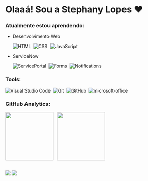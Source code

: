 # Olaaá! Sou a Stephany Lopes ❤️

### Atualmente estou aprendendo:

* Desenvolvimento Web
  
    ![HTML](https://img.shields.io/badge/-HTML-blue?style=for-the-badge&logo=html5&labelColor=1f004e)&nbsp;
    ![CSS](https://img.shields.io/badge/-CSS-blue?style=for-the-badge&logo=CSS3&logoColor=1572B6&labelColor=1f004e)&nbsp;
    ![JavaScript](https://img.shields.io/badge/-JavaScript-blue?style=for-the-badge&logo=javascript&labelColor=1f004e)
  
* ServiceNow

    ![ServicePortal](https://img.shields.io/badge/-ServicePortal-DC143C?style=for-the-badge&logo=serviceno&labelColor=1f004e)&nbsp;
    ![Forms](https://img.shields.io/badge/-Forms-FFFF00?style=for-the-badge&logo=serviceno&labelColor=1f004e)&nbsp;
    ![Notifications](https://img.shields.io/badge/-Notifications-8B008B?style=for-the-badge&logo=serviceno&labelColor=1f004e)
    
### Tools:

   ![Visual Studio Code](https://img.shields.io/badge/-Visual%20Studio%20Code-blue?style=for-the-badge&logo=visual-studio-code&logoColor=007ACC&labelColor=1f004e)&nbsp; 
   ![Git](https://img.shields.io/badge/-Git-blue?style=for-the-badge&logo=git&labelColor=1f004e)&nbsp;
   ![GitHub](https://img.shields.io/badge/-GitHub-blue?style=for-the-badge&logo=github&labelColor=1f004e)&nbsp;
   ![microsoft-office](https://img.shields.io/badge/-microsoft_office-blue?style=for-the-badge&logo=microsoft-office&labelColor=1f004e)&nbsp;

### GitHub Analytics:

<p align="left">
  <img height="150em" src="https://github-readme-stats.vercel.app/api?username=stpn-lopes&title_color=FFFF00&icon_color=FFFF00&text_color=00BFFF&bg_color=191970&border_color=whitec&show_icons=true"/> &nbsp;
  <img height="150em" src="https://github-readme-stats-eight-theta.vercel.app/api/top-langs/?username=stpn-lopes&layout=compact&title_color=FFFF00&icon_color=FFFF00&text_color=00BFFF&bg_color=191970&show_icons=true"/>
</p>

##
  <a href = "mailto:stpn.lopes@gmail.com"><img src="https://img.shields.io/badge/-stpn.lopes@gmail.com-%23333?style=for-the-badge&logo=gmail&logoColor=white" target="_blank"></a>
  <a href = "https://linkedin/in/steph-sls"><img src="https://img.shields.io/badge/-LinkedIn-%230077B5?style=for-the-badge&logo=linkedin&logoColor=white" target="_blank"></a> 
 
